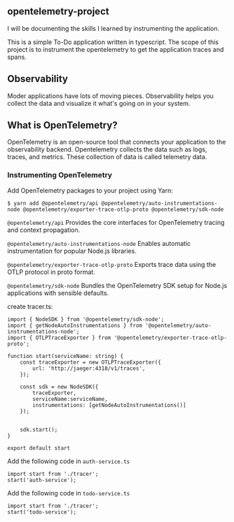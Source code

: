 ## opentelemetry-project

I will be documenting the skills I learned by instrumenting the application.

This is a simple To-Do application written in typescript. The scope of this project is to instrument the opentelemetry to get the application traces and spans.


## Observability

Moder applications have lots of moving pieces. Observability helps you collect the data and visualize it what's going on in your system.


## What is OpenTelemetry?

OpenTelemetry is an open-source tool that connects your application to the observability backend. Opentelemetry collects the data such as logs, traces, and metrics. These collection of data is called telemetry data.


### Instrumenting OpenTelemetry

Add OpenTelemetry packages to your project using Yarn:

```
$ yarn add @opentelemetry/api @opentelemetry/auto-instrumentations-node @opentelemetry/exporter-trace-otlp-proto @opentelemetry/sdk-node
```

`@opentelemetry/api` Provides the core interfaces for OpenTelemetry tracing and context propagation.

`@opentelemetry/auto-instrumentations-node` Enables automatic instrumentation for popular Node.js libraries.

`@opentelemetry/exporter-trace-otlp-proto` Exports trace data using the OTLP protocol in proto format.

`@opentelemetry/sdk-node` Bundles the OpenTelemetry SDK setup for Node.js applications with sensible defaults.


create tracer.ts:
```
import { NodeSDK } from '@opentelemetry/sdk-node';
import { getNodeAutoInstrumentations } from '@opentelemetry/auto-instrumentations-node';
import { OTLPTraceExporter } from '@opentelemetry/exporter-trace-otlp-proto';

function start(serviceName: string) {
    const traceExporter = new OTLPTraceExporter({
        url: 'http://jaeger:4318/v1/traces',
    });

    const sdk = new NodeSDK({
        traceExporter,
        serviceName:serviceName,
        instrumentations: [getNodeAutoInstrumentations()]
    });


    sdk.start();
}

export default start
```

Add the following code in `auth-service.ts`

```
import start from './tracer';
start('auth-service');
```


Add the following code in `todo-service.ts`

```
import start from './tracer';
start('todo-service');
```
